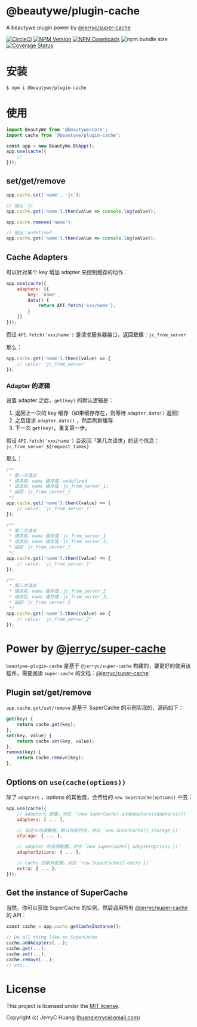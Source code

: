 # @beautywe/plugin-cache
A beautywe plugin power by [@jerryc/super-cache](https://github.com/JerryC8080/super-cache)

[![CircleCI](https://img.shields.io/circleci/project/github/beautywe/plugin-event/master.svg)](https://circleci.com/gh/beautywe/plugin-event)
[![NPM Version](https://img.shields.io/npm/v/@beautywe/plugin-cache.svg)](https://www.npmjs.com/package/@beautywe/plugin-cache) 
[![NPM Downloads](https://img.shields.io/npm/dm/@beautywe/plugin-cache.svg)](https://www.npmjs.com/package/@beautywe/plugin-cache) 
![npm bundle size](https://img.shields.io/bundlephobia/minzip/@beautywe/plugin-cache.svg) 
[![Coverage Status](https://coveralls.io/repos/github/beautywe/beautywe-plugin-cache/badge.svg)](https://coveralls.io/github/beautywe/beautywe-plugin-cache)


# 安装

```
$ npm i @beautywe/plugin-cache
```

# 使用

```javascript
import BeautyWe from '@beautywe/core';
import cache from '@beautywe/plugin-cache';

const app = new BeautyWe.BtApp();
app.use(cache({
    // ...
}));
```

## set/get/remove

```javascript
app.cache.set('name', 'jc');

// 输出：jc
app.cache.get('name').then(value => console.log(value));

app.cache.remove('name');

// 输出：undefined
app.cache.get('name').then(value => console.log(value));
```

## Cache Adapters

可以针对某个 key 增加 adapter 来控制缓存的动作：

```javascript
app.use(cache({
    adapters: [{
        key: 'name',
        data() {
            return API.fetch('xxx/name');
        }
    }]
}));
```

假设 `API.fetch('xxx/name')` 是请求服务器接口，返回数据：`jc_from_server`

那么：

```javascript
app.cache.get('name').then((value) => {
    // value: 'jc_from_server'  
});
```

### Adapter 的逻辑

设置 adapter 之后，`get(key)` 的默认逻辑是：    
1. 返回上一次的 key 缓存（如果缓存存在，则等待 `adapter.data()` 返回）
2. 之后请求 `adapter.data()` ，然后刷新缓存
3. 下一次 `get(key)`，重复第一步。

假设 `API.fetch('xxx/name')` 会返回「第几次请求」的这个信息：`jc_from_server_${request_times}`

那么：

```javascript
/**
 * 第一次请求
 * 请求前，name 缓存值：undefined
 * 请求后，name 缓存值：jc_from_server_1;
 * 返回：jc_from_server_1
 */
app.cache.get('name').then((value) => {
    // value: 'jc_from_server_1'  
});

/**
 * 第二次请求
 * 请求前，name 缓存值：jc_from_server_1
 * 请求后，name 缓存值：jc_from_server_2;
 * 返回：jc_from_server_1
 */
app.cache.get('name').then((value) => {
    // value: 'jc_from_server_1'  
});

/**
 * 第三次请求
 * 请求前，name 缓存值：jc_from_server_2
 * 请求后，name 缓存值：jc_from_server_3;
 * 返回：jc_from_server_2
 */
app.cache.get('name').then((value) => {
    // value: 'jc_from_server_2'  
});
```

# Power by [@jerryc/super-cache](https://github.com/JerryC8080/super-cache)

`beautywe-plugin-cache` 是基于 `@jerryc/super-cache` 构建的，要更好的使用该插件，需要阅读 `super-cache` 的文档：[@jerryc/super-cache](https://github.com/JerryC8080/super-cache)

## Plugin set/get/remove

`app.cache.get/set/remove` 是基于 SuperCache 的示例实现的，源码如下：

```javascript
get(key) {
    return cache.get(key);
},
set(key, value) {
    return cache.set(key, value);
},
remove(key) {
    return cache.remove(key);
},
```

## Options on `use(cache(options))`

除了 `adapters` ，options 的其他值，会传给的 `new SuperCache(options)` 中去：

```javascript
app.use(cache({
    // adapters 配置，对应 `(new SuperCache).addAdapters(adapters[n])`
    adapters: [ ... ],

    // 自定义存储数据，默认存到内存，对应 `new SuperCache({ storage })`
    storage: { ... },

    // adapter 的全局配置，对应 `new SuperCache({ adapterOptions })`
    adapterOptions: { ... },

    // cache 的额外配置，对应 `new SuperCache({ extra })`
    extra: { ... },
}));
```

## Get the instance of SuperCache

当然，你可以获取 SuperCache 的实例，然后调用所有 [@jerryc/super-cache](https://github.com/JerryC8080/super-cache) 的 API：

```javascript
const cache = app.cache.getCacheInstance();

// Do all thing like on SuperCache
cache.addAdapters(...);
cache.get(...);
cache.set(...);
cache.remove(...);
// etc...
```


# License
This project is licensed under the [MIT license](LICENSE).

Copyright (c) JerryC Huang (huangjerryc@gmail.com)
